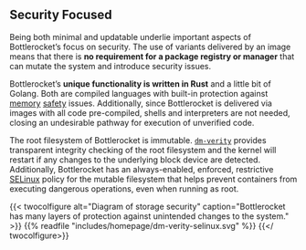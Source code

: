 ## Security Focused

Being both minimal and updatable underlie important aspects of Bottlerocket’s focus on security.
The use of variants delivered by an image means that there is **no requirement for a package registry or manager** that can mutate the system and introduce security issues.

Bottlerocket’s **unique functionality is written in Rust** and a little bit of Golang.
Both are compiled languages with built-in protection against [memory](https://hacks.mozilla.org/2019/01/fearless-security-memory-safety/) [safety](https://media.defense.gov/2022/Nov/10/2003112742/-1/-1/0/CSI_SOFTWARE_MEMORY_SAFETY.PDF) issues.
Additionally, since Bottlerocket is delivered via images with all code pre-compiled, shells and interpreters are not needed, closing an undesirable pathway for execution of unverified code.

The root filesystem of Bottlerocket is immutable.
[`dm-verity`](https://docs.kernel.org/admin-guide/device-mapper/verity.html) provides transparent integrity checking of the root filesystem and the kernel will restart if any changes to the underlying block device are detected.
Additionally, Bottlerocket has an always-enabled, enforced, restrictive [SELinux](https://selinuxproject.org/page/Main_Page) policy for the mutable filesystem that helps prevent containers from executing dangerous operations, even when running as root.

{{< twocolfigure  alt="Diagram of storage security"  caption="Bottlerocket has many layers of protection against unintended changes to the system." >}}
    {{% readfile "includes/homepage/dm-verity-selinux.svg" %}}
{{</ twocolfigure>}}
